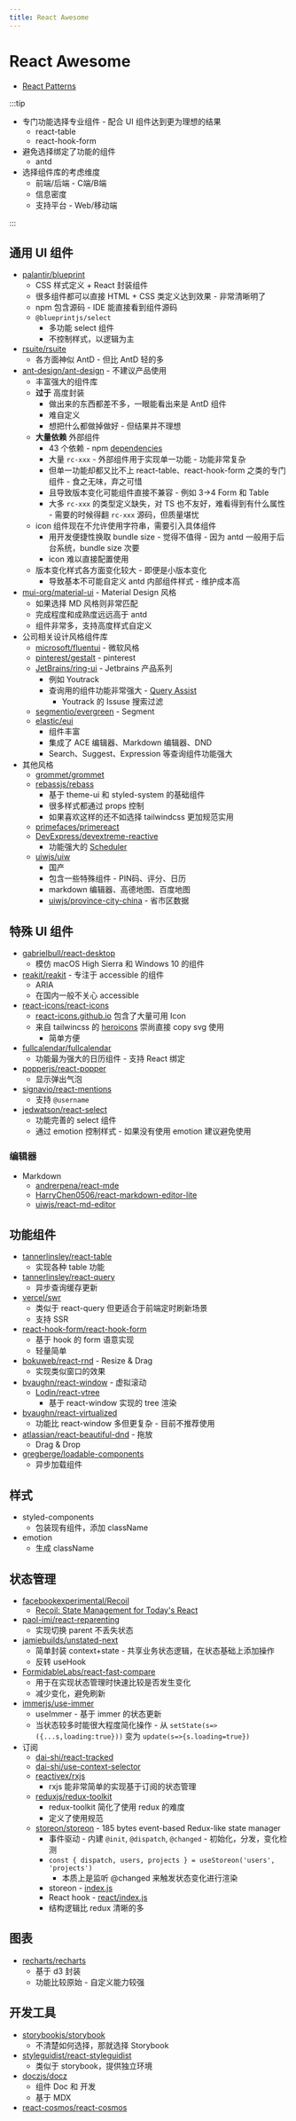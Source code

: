 ```yaml
---
title: React Awesome
---
```


# React Awesome
* [React Patterns](https://reactpatterns.com/)

:::tip

* 专门功能选择专业组件 - 配合 UI 组件达到更为理想的结果
  * react-table
  * react-hook-form
* 避免选择绑定了功能的组件
  * antd
* 选择组件库的考虑维度
  * 前端/后端 - C端/B端
  * 信息密度
  * 支持平台 - Web/移动端

:::

## 通用 UI 组件
* [palantir/blueprint](https://github.com/palantir/blueprint)
  * CSS 样式定义 + React 封装组件
  * 很多组件都可以直接 HTML + CSS 类定义达到效果 - 非常清晰明了
  * npm 包含源码 - IDE 能直接看到组件源码
  * `@blueprintjs/select`
    * 多功能 select 组件
    * 不控制样式，以逻辑为主
* [rsuite/rsuite](https://github.com/rsuite/rsuite)
  * 各方面神似 AntD - 但比 AntD 轻的多
* [ant-design/ant-design](https://github.com/ant-design/ant-design) - 不建议产品使用
  * 丰富强大的组件库
  * __过于__ 高度封装
    * 做出来的东西都差不多，一眼能看出来是 AntD 组件
    * 难自定义
    * 想把什么都做掉做好 - 但结果并不理想
  * __大量依赖__ 外部组件
    * 43 个依赖 - npm [dependencies](https://www.npmjs.com/package/antd?activeTab=dependencies)
    * 大量 `rc-xxx` - 外部组件用于实现单一功能 - 功能非常复杂
    * 但单一功能却都又比不上 react-table、react-hook-form 之类的专门组件 - 食之无味，弃之可惜
    * 且导致版本变化可能组件直接不兼容 - 例如 3->4 Form 和 Table
    * 大多 `rc-xxx` 的类型定义缺失，对 TS 也不友好，难看得到有什么属性 - 需要的时候得翻 `rc-xxx` 源码，但质量堪忧
  * icon 组件现在不允许使用字符串，需要引入具体组件
    * 用开发便捷性换取 bundle size - 觉得不值得 - 因为 antd 一般用于后台系统，bundle size 次要
    * icon 难以直接配置使用
  * 版本变化样式各方面变化较大 - 即便是小版本变化
    * 导致基本不可能自定义 antd 内部组件样式 - 维护成本高
* [mui-org/material-ui](https://github.com/mui-org/material-ui) - Material Design 风格
  * 如果选择 MD 风格则非常匹配
  * 完成程度和成熟度远远高于 antd
  * 组件非常多，支持高度样式自定义
* 公司相关设计风格组件库
  * [microsoft/fluentui](https://github.com/microsoft/fluentui) - 微软风格
  * [pinterest/gestalt](https://github.com/pinterest/gestalt) - pinterest
  * [JetBrains/ring-ui](https://github.com/JetBrains/ring-ui) - Jetbrains 产品系列
    * 例如 Youtrack
    * 查询用的组件功能非常强大 - [Query Assist](https://jetbrains.github.io/ring-ui/master/index.html?path=/story/components-query-assist--basic)
      * Youtrack 的 Issuse 搜索过滤
  * [segmentio/evergreen](https://github.com/segmentio/evergreen) - Segment
  * [elastic/eui](https://github.com/elastic/eui)
    * 组件丰富
    * 集成了 ACE 编辑器、Markdown 编辑器、DND
    * Search、Suggest、Expression 等查询组件功能强大
* 其他风格
  * [grommet/grommet](https://github.com/grommet/grommet)
  * [rebassjs/rebass](https://github.com/rebassjs/rebass)
    * 基于 theme-ui 和 styled-system 的基础组件
    * 很多样式都通过 props 控制
    * 如果喜欢这样的还不如选择 tailwindcss 更加规范实用
  * [primefaces/primereact](https://github.com/primefaces/primereact)
  * [DevExpress/devextreme-reactive](https://github.com/DevExpress/devextreme-reactive)
    * 功能强大的 [Scheduler](https://devexpress.github.io/devextreme-reactive/react/scheduler/demos/featured/overview/)
  * [uiwjs/uiw](https://github.com/uiwjs/uiw)
    * 国产
    * 包含一些特殊组件 - PIN码、评分、日历
    * markdown 编辑器、高德地图、百度地图
    * [uiwjs/province-city-china](https://github.com/uiwjs/province-city-china) - 省市区数据

## 特殊 UI 组件
* [gabrielbull/react-desktop](https://github.com/gabrielbull/react-desktop)
  * 模仿 macOS High Sierra 和 Windows 10 的组件
* [reakit/reakit](https://github.com/reakit/reakit) - 专注于 accessible 的组件
  * ARIA
  * 在国内一般不关心 accessible
* [react-icons/react-icons](https://github.com/react-icons/react-icons)
  * [react-icons.github.io](https://react-icons.github.io/react-icons) 包含了大量可用 Icon
  * 来自 tailwincss 的 [heroicons](https://heroicons.com/) 崇尚直接 copy svg 使用
    * 简单方便
* [fullcalendar/fullcalendar](https://github.com/fullcalendar/fullcalendar)
  * 功能最为强大的日历组件 - 支持 React 绑定
* [popperjs/react-popper](https://github.com/popperjs/react-popper)
  * 显示弹出气泡
* [signavio/react-mentions](https://github.com/signavio/react-mentions)
  * 支持 `@username`
* [jedwatson/react-select](https://github.com/jedwatson/react-select)
  * 功能完善的 select 组件
  * 通过 emotion 控制样式 - 如果没有使用 emotion 建议避免使用

### 编辑器
* Markdown
  * [andrerpena/react-mde](https://github.com/andrerpena/react-mde)
  * [HarryChen0506/react-markdown-editor-lite](https://github.com/HarryChen0506/react-markdown-editor-lite)
  * [uiwjs/react-md-editor](https://github.com/uiwjs/react-md-editor)

## 功能组件
* [tannerlinsley/react-table](https://github.com/tannerlinsley/react-table)
  * 实现各种 table 功能
* [tannerlinsley/react-query](https://github.com/tannerlinsley/react-query)
  * 异步查询缓存更新
* [vercel/swr](https://github.com/vercel/swr)
  * 类似于 react-query 但更适合于前端定时刷新场景
  * 支持 SSR
* [react-hook-form/react-hook-form](https://github.com/react-hook-form/react-hook-form)
  * 基于 hook 的 form 语意实现
  * 轻量简单
* [bokuweb/react-rnd](https://github.com/bokuweb/react-rnd) - Resize & Drag
  * 实现类似窗口的效果
* [bvaughn/react-window](https://github.com/bvaughn/react-window) - 虚拟滚动
  * [Lodin/react-vtree](https://github.com/Lodin/react-vtree)
    * 基于 react-window 实现的 tree 渲染
* [bvaughn/react-virtualized](https://github.com/bvaughn/react-virtualized)
  * 功能比 react-window 多但更复杂 - 目前不推荐使用
* [atlassian/react-beautiful-dnd](https://github.com/atlassian/react-beautiful-dnd) - 拖放
  * Drag & Drop
* [gregberge/loadable-components](https://github.com/gregberge/loadable-components)
  * 异步加载组件

## 样式
* styled-components
  * 包装现有组件，添加 className
* emotion
  * 生成 className

## 状态管理
* [facebookexperimental/Recoil](https://github.com/facebookexperimental/Recoil)
  * [Recoil: State Management for Today's React](https://youtu.be/_ISAA_Jt9kI)
* [paol-imi/react-reparenting](https://github.com/paol-imi/react-reparenting)
  * 实现切换 parent 不丢失状态
* [jamiebuilds/unstated-next](https://github.com/jamiebuilds/unstated-next)
  * 简单封装 context+state - 共享业务状态逻辑，在状态基础上添加操作
  * 反转 useHook
* [FormidableLabs/react-fast-compare](https://github.com/FormidableLabs/react-fast-compare)
  * 用于在实现状态管理时快速比较是否发生变化
  * 减少变化，避免刷新
* [immerjs/use-immer](https://github.com/immerjs/use-immer)
  * useImmer - 基于 immer 的状态更新
  * 当状态较多时能很大程度简化操作 - 从 `setState(s=>({...s,loading:true}))` 变为 `update(s=>{s.loading=true})`
* 订阅
  * [dai-shi/react-tracked](https://github.com/dai-shi/react-tracked)
  * [dai-shi/use-context-selector](https://github.com/dai-shi/use-context-selector)
  * [reactivex/rxjs](https://github.com/reactivex/rxjs)
    * rxjs 能非常简单的实现基于订阅的状态管理
  * [reduxjs/redux-toolkit](https://github.com/reduxjs/redux-toolkit)
    * redux-toolkit 简化了使用 redux 的难度
    * 定义了使用规范
  * [storeon/storeon](https://github.com/storeon/storeon) - 185 bytes event-based Redux-like state manager
    * 事件驱动 - 内建 `@init`, `@dispatch`, `@changed` - 初始化，分发，变化检测
    * `const { dispatch, users, projects } = useStoreon('users', 'projects')`
      * 本质上是监听 @changed 来触发状态变化进行渲染
    * storeon - [index.js](https://github.com/storeon/storeon/blob/main/index.js)
    * React hook - [react/index.js](https://github.com/storeon/storeon/blob/main/react/index.js)
    * 结构逻辑比 redux 清晰的多

## 图表
* [recharts/recharts](https://github.com/recharts/recharts)
  * 基于 d3 封装
  * 功能比较原始 - 自定义能力较强

## 开发工具
* [storybookjs/storybook](https://github.com/storybookjs/storybook)
  * 不清楚如何选择，那就选择 Storybook
* [styleguidist/react-styleguidist](https://github.com/styleguidist/react-styleguidist)
  * 类似于 storybook，提供独立环境
* [doczjs/docz](https://github.com/doczjs/docz)
  * 组件 Doc 和 开发
  * 基于 MDX
* [react-cosmos/react-cosmos](https://github.com/react-cosmos/react-cosmos)
